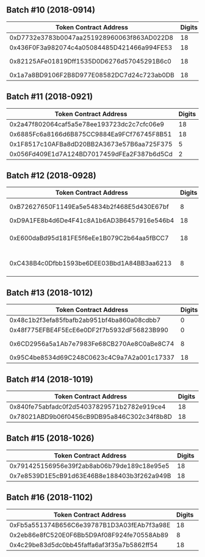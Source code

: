 
## Batch #10 (2018-0914)  
| Token Contract Address | Digits | Symbol | Name | Website |
| ---- | ---- | ---- | ---- | ---- |
0xD7732e3783b0047aa251928960063f863AD022D8 | 18 | BRM | BrahmaOS | https://www.brahmaos.io 
0x436F0F3a982074c4a05084485D421466a994FE53 | 18 | RTE | Rate3 | https://www.rate3.network/ 
0x82125AFe01819Dff1535D0D6276d57045291B6c0 | 18 | MRL | Marcelo | https://www.marcelo-mrl.com/ 
0x1a7a8BD9106F2B8D977E08582DC7d24c723ab0DB | 18 | APPC | AppCoins | https://appcoins.io 

## Batch #11 (2018-0921)  
| Token Contract Address | Digits | Symbol | Name | Website |
| ---- | ---- | ---- | ---- | ---- |
0x2a47f802064caf5a5e78ee193723dc2c7cfc06e9 | 18 | moolya | moolyacoin | http://www.moolya.global
0x6885Fc6a8166d6B875CC9884Ea9FCf76745F8B51 | 18 | MOTE | MonetChainToken | https://www.monetchain.io
0x1F8517c10AFBa8dD20BB2A3673e57B6aa725F375 | 5  | NCU | NECUN | https://etherneum.org
0x056Fd409E1d7A124BD7017459dFEa2F387b6d5Cd | 2  | GUSD | Gemini dollar | https://gemini.com/dollar/

## Batch #12 (2018-0928)  
| Token Contract Address | Digits | Symbol | Name | Website |
| ---- | ---- | ---- | ---- | ---- |
0xB72627650F1149Ea5e54834b2f468E5d430E67bf | 8  | BITS | Bitsoko Community | https://bitsoko.co.ke
0xD9A1FE8b4d6De4F41c8A1b6AD3B6457916e546b4 | 18 | FOTC | Fortecoin | https://fortecoinbiz.com 
0xE600daBd95d181FE5f6eEe1B079C2b64aa5fBCC7 | 18 | GPT  | Gridcube Platform Token | https://ito.gridcube.com
0xC438B4c0Dfbb1593be6DEE03Bbd1A84BB3aa6213 | 8 | EQC | Ethereum Qchain Token | https://qchain.co/

## Batch #13 (2018-1012)  
| Token Contract Address | Digits | Symbol | Name | Website |
| ---- | ---- | ---- | ---- | ---- |
0x48c1b2f3efa85fbafb2ab951bf4ba860a08cdbb7 | 0 | HAND | ShowHand | https://www.showhand.io
0x48f775EFBE4F5EcE6e0DF2f7b5932dF56823B990 | 0 | R | R token | https://company.revain.org
0x6CD2956a5a1Ab7e7983Fe68CB270Ae8C0aBe8C74 | 8 | RDEX | RingDEX Token | http://ringdex.io
0x95C4be8534d69C248C0623c4C9a7A2a001c17337 | 18 | HDL | HODLER.TECH | https://hodler.tech/

## Batch #14 (2018-1019)  
| Token Contract Address | Digits | Symbol | Name | Website |
| ---- | ---- | ---- | ---- | ---- |
0x840fe75abfadc0f2d54037829571b2782e919ce4 | 18 | WEB | Webcoin | https://webcoin.today
0x78021ABD9b06f0456cB9DB95a846C302c34f8b8D | 18 | CDCC | CDCC | https://cdcctop.io/

## Batch #15 (2018-1026)  
| Token Contract Address | Digits | Symbol | Name | Website |
| ---- | ---- | ---- | ---- | ---- |
0x791425156956e39f2ab8ab06b79de189c18e95e5 | 18 | IBT | IcoBay | https://icobay.net
0x7e8539D1E5cB91d63E46B8e188403b3f262a949B | 18 | SMDX | SOMIDAX | https://somidax.net

## Batch #16 (2018-1102)  
| Token Contract Address | Digits | Symbol | Name | Website |
| ---- | ---- | ---- | ---- | ---- |
0xFb5a551374B656C6e39787B1D3A03fEAb7f3a98E | 18 | TOS | ThingsOpreatingSystem | http://www.toschain.org
0x2eb86e8fC520E0F6Bb5D9Af08F924fe70558Ab89 | 8 | LGR | Logarithm | https://getlogarithm.com/
0x4c29be83d5dc0bb45faffa6af3f35a7b5862ff54 | 18 | HYKT | HayekExToken | https://www.hayekex.com/


